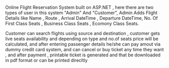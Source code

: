 Online Flight Reservation System built on ASP.NET , here there are two types of user in this system "Admin" And "Customer", 
Admin Adds Flight Details like Name , Route , Arrival DateTime , Departure DateTime, No. Of First Class Seats , Business Class Seats , Ecomony Class Seats.

Customer can search flights using source and destination , 
customer gets live seats availability and depending on type and no.of seats price will be calculated, and after entering passenger 
details he/she can pay amout via dummy credit card system, and can cancel or buy ticket any time they want , and after payment , printable ticket is generated and that be downloaded in pdf format or can be printed direcltly
